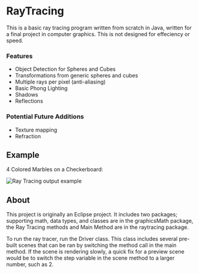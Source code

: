 # RayTracing

This is a basic ray tracing program written from scratch in Java, written for a final project in computer graphics. This is not designed for effeciency or speed.

### Features
- Object Detection for Spheres and Cubes
- Transformations from generic spheres and cubes
- Multiple rays per pixel (anti-aliasing)
- Basic Phong Lighting
- Shadows
- Reflections

### Potential Future Additions
- Texture mapping
- Refraction


## Example

4 Colored Marbles on a Checkerboard:

![Ray Tracing output example](https://github.com/ais97696/RayTracing/blob/790e7717dfb5845c6476075433160fdfd5d1467a/OutputExample.png)

## About

This project is originally an Eclipse project. It includes two packages; supporting math, data types, and classes are in the graphicsMath package, the Ray Tracing methods and Main Method are in the raytracing package.

To run the ray tracer, run the Driver class. This class includes several pre-built scenes that can be ran by switching the method call in the main method. If the scene is rendering slowly, a quick fix for a preview scene would be to switch the step variable in the scene method to a larger number, such as 2.

